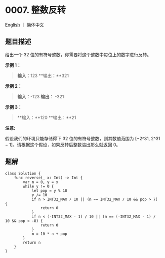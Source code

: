 # 0007. 整数反转

[English](./README.md) ｜ 简体中文



## 题目描述

给出一个 32 位的有符号整数，你需要将这个整数中每位上的数字进行反转。

**示例 1：**

>**输入**：123
>**输出：**321

**示例 2：**

>**输入**：-123
>**输出**： -321

**示例 3：**

>**输入：**120
>**输出：**21

**注意:**

假设我们的环境只能存储得下 32 位的有符号整数，则其数值范围为 [−2^31,  2^31 − 1]。请根据这个假设，如果反转后整数溢出那么就返回 0。



## 题解

```
class Solution {
    func reverse(_ x: Int) -> Int {
        var n = 0, y = x
        while y != 0 {
            let pop = y % 10
            y /= 10
            if n > INT32_MAX / 10 || (n == INT32_MAX / 10 && pop > 7) {
                return 0
            }
            if n < (-INT32_MAX - 1) / 10 || (n == (-INT32_MAX - 1) / 10 && pop < -8) {
                return 0
            }
            n = 10 * n + pop
        }
        return n
    }
}
```
